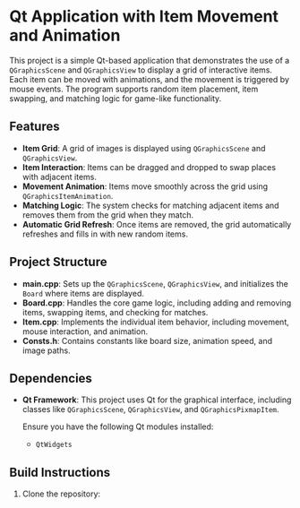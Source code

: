 # Qt Application with Item Movement and Animation

This project is a simple Qt-based application that demonstrates the use of a `QGraphicsScene` and `QGraphicsView` to display a grid of interactive items. Each item can be moved with animations, and the movement is triggered by mouse events. The program supports random item placement, item swapping, and matching logic for game-like functionality.

## Features

- **Item Grid**: A grid of images is displayed using `QGraphicsScene` and `QGraphicsView`.
- **Item Interaction**: Items can be dragged and dropped to swap places with adjacent items.
- **Movement Animation**: Items move smoothly across the grid using `QGraphicsItemAnimation`.
- **Matching Logic**: The system checks for matching adjacent items and removes them from the grid when they match.
- **Automatic Grid Refresh**: Once items are removed, the grid automatically refreshes and fills in with new random items.

## Project Structure

- **main.cpp**: Sets up the `QGraphicsScene`, `QGraphicsView`, and initializes the `Board` where items are displayed.
- **Board.cpp**: Handles the core game logic, including adding and removing items, swapping items, and checking for matches.
- **Item.cpp**: Implements the individual item behavior, including movement, mouse interaction, and animation.
- **Consts.h**: Contains constants like board size, animation speed, and image paths.

## Dependencies

- **Qt Framework**: This project uses Qt for the graphical interface, including classes like `QGraphicsScene`, `QGraphicsView`, and `QGraphicsPixmapItem`.
  
  Ensure you have the following Qt modules installed:
  - `QtWidgets`

## Build Instructions

1. Clone the repository:
   ```bash

